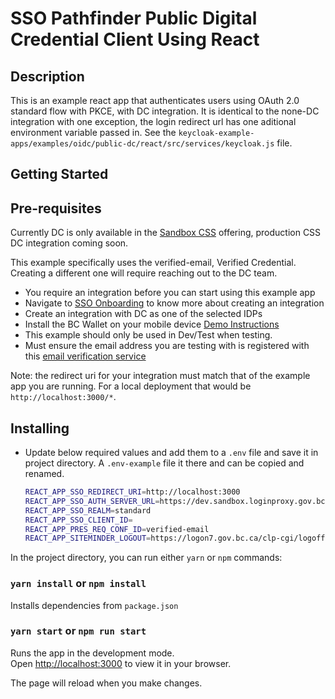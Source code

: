 # SSO Pathfinder Public Digital Credential Client Using React

## Description

This is an example react app that authenticates users using OAuth 2.0 standard flow with PKCE, with DC integration.  It is identical to the none-DC integration with one exception, the login redirect url has one aditional environment variable passed in. See the `keycloak-example-apps/examples/oidc/public-dc/react/src/services/keycloak.js` file.

## Getting Started

## Pre-requisites

Currently DC is only available in the [Sandbox CSS](https://bcgov.github.io/sso-requests-sandbox) offering, production CSS DC integration coming soon.  

This example specifically uses the verified-email, Verified Credential.  Creating a different one will require reaching out to the DC team.

- You require an integration before you can start using this example app
- Navigate to [SSO Onboarding](https://github.com/bcgov/sso-keycloak/wiki/SSO-Onboarding) to know more about creating an integration
- Create an integration with DC as one of the selected IDPs
- Install the BC Wallet on your mobile device [Demo Instructions](https://github.com/bcgov/vc-authn-oidc/blob/main/docs/DemoInstructions.md)
- This example should only be used in Dev/Test when testing.
- Must ensure the email address you are testing with is registered with this [email verification service](https://email-verification.vonx.io/)

Note: the redirect uri for your integration must match that of the example app you are running.  For a local deployment that would be `http://localhost:3000/*`.

## Installing

- Update below required values and add them to a `.env` file and save it in project directory. A `.env-example` file it there and can be copied and renamed.

  ```sh
  REACT_APP_SSO_REDIRECT_URI=http://localhost:3000
  REACT_APP_SSO_AUTH_SERVER_URL=https://dev.sandbox.loginproxy.gov.bc.ca/auth
  REACT_APP_SSO_REALM=standard
  REACT_APP_SSO_CLIENT_ID=
  REACT_APP_PRES_REQ_CONF_ID=verified-email
  REACT_APP_SITEMINDER_LOGOUT=https://logon7.gov.bc.ca/clp-cgi/logoff.cgi
  ```

In the project directory, you can run either `yarn` or `npm` commands:

### `yarn install` or `npm install`

Installs dependencies from `package.json`

### `yarn start` or `npm run start`

Runs the app in the development mode.\
Open [http://localhost:3000](http://localhost:3000) to view it in your browser.

The page will reload when you make changes.
